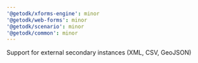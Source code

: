 ```yaml
---
'@getodk/xforms-engine': minor
'@getodk/web-forms': minor
'@getodk/scenario': minor
'@getodk/common': minor
---
```


Support for external secondary instances (XML, CSV, GeoJSON)
